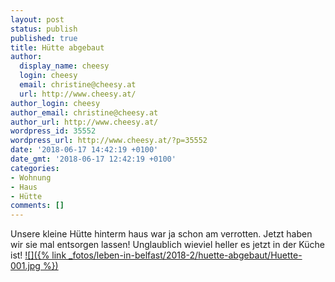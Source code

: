 ```yaml
---
layout: post
status: publish
published: true
title: Hütte abgebaut
author:
  display_name: cheesy
  login: cheesy
  email: christine@cheesy.at
  url: http://www.cheesy.at/
author_login: cheesy
author_email: christine@cheesy.at
author_url: http://www.cheesy.at/
wordpress_id: 35552
wordpress_url: http://www.cheesy.at/?p=35552
date: '2018-06-17 14:42:19 +0100'
date_gmt: '2018-06-17 12:42:19 +0100'
categories:
- Wohnung
- Haus
- Hütte
comments: []
---
```

Unsere kleine Hütte hinterm haus war ja schon am verrotten. Jetzt haben wir sie mal entsorgen lassen! Unglaublich wieviel heller es jetzt in der Küche ist!
[![]({% link _fotos/leben-in-belfast/2018-2/huette-abgebaut/Huette-001.jpg %})](http://www.cheesy.at/fotos/leben-in-belfast/huette-abgebaut/)
